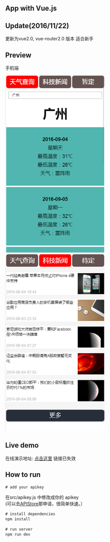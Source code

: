 App  with Vue.js 
----------
## Update(2016/11/22) ##
更新为vue2.0, vue-router2.0 版本
适合新手
## Preview ##
手机端 <br/>

![weather](https://github.com/825618507/vue-app/blob/master/weather.png?raw=true)
![news](https://github.com/825618507/vue-app/blob/master/news.png?raw=true)

## Live demo ##
在线演示地址: [点击这里](http://sen.zjq-zfl.com/demo/Vue.js/app/app.html)
链接已失效
## How to run ##
	# add your apikey
在src/apikey.js 中修改成你的 apikey <br/>
(可以去[APIStore](http://apistore.baidu.com/ "APIStore")那申请，很简单快速。）

    # install dependencies 
    npm install
    
    # run server
    npm run dev
  

